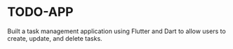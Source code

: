 # TODO-APP
Built a task management application using Flutter and Dart to allow users to create, update, and delete tasks. 

